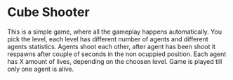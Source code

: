 # Cube Shooter

This is a simple game, where all the gameplay happens automatically.
You pick the level, each level has different number of agents and different agents statistics.
Agents shoot each other, after agent has been shoot it respawns after couple of seconds in the non ocuppied position.
Each agent has X amount of lives, depending on the choosen level. Game is played till only one agent is alive.
